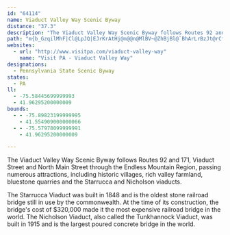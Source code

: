 ```yaml
---
id: "64114"
name: Viaduct Valley Way Scenic Byway
distance: "37.3"
description: "The Viaduct Valley Way Scenic Byway follows Routes 92 and 171, Viaduct Street and North Main Street, through the Endless Mountain Region, passing natural forests, fisheries, and a ski area."
path: "m{b_GzqilMhF|Cl@LpJQ|EJrKrAtHj@n@@n@MlBV~@ZhBjBl@`BhArLrBzJt@rCfEzMtBfGzCbNd@~Cn@`ClDxJn@dAb@Z|DlAJRxApFzGqEn@m@bBoDtByC`CkBnBsBd@e@jDoBjCe@v@c@rAyApA{Bb@e@rAs@b@MrBObDHjBX~FxAbHn@lH~A`HU|DsAr@ElGXhAMhSsInOeCnLaDfKeBbAe@`B{A`BgApIiEbBiAhEyE`F_Eh@UhD}@fIeDnKwEjRqJjF_C`MiEdBy@dGmDxAk@hAWbAGnBAvFf@r@Az@QfGgBpJmGvFkBbAElC?~@J~BjAlA`AhDlDvCrD`ItLrBpCtB|AbPjKtAn@xCx@dZhCrA@xAGjNeBzP_BxPgAbO_@t@G~MyCrBEhJZpDl@fj@`P~ARpBBdOs@nBHhCTtLtBpKfClBVpHYtf@RdJXz\\vBnDQfCc@dBs@tL}ChJuAnDiAjKqEpM}DhCqAlMuIhD_B|C}@tOgCtKoDhENrAb@`H`ExBzA`IrEhDj@bIp@zATnD|@xDnAnIbB`H^bD?bYsB|D_@fHsAbA]tCa@jDY~C@`CRbDn@lIfDnNnIzJxCnCdA`InGjNhIrAhAhCxClX~\\bAdB|DnJlDlEvZp[hNhKdNdLhBzBj@lA`DxIzAnDbNtNrAfAnAn@bSzHjBj@vDf@pYdBxAT~Aj@dJlFhE`D`BpBnA~Ar@rAxBhFbEtQb@~ChBfQ~@dQn@jErA`ExAlC`GrJhC`F|GvQ|AfChExEpYrRfNbLzAxAnB~BbH|JhAdC^rBFvACnAU|BwDzKwD`KUz@[tCD|@PrA|BtKrErNn@fAr@~@jGlDfJzKlDrEzI`KrBdAxB@fFgA~RkBbCMlGF|Dp@bRnKbDxBnAjBvG|M|@jCdB`IdArBnGzFjCjBtElCtBbCfE~FdAxCdI~`@r@~B`AnBpCpC|BvA`JvGhG~DvBv@`IxAjCnAbNnMnCpCrAfBrA`EZxBfArJrDzNnDzQ\\|@h@bAfGzH|BtAbJt@vAf@dEfC~GdCxBfA`I`FxErBjJdD`HfF|MxHrAl@xPxEfCDvIU|FO|AQdAYxAgA|CqC`KcHvBcA~@OjA@fEj@`JnBjYdIhBx@~DfDjBrBd@x@x@jBR~@Z`CHlCO|]@xAV`DdAnH\\dB~@pCxGhMx@nBb@xAn@pDrAtQh@lErIdc@p@~At@lAbAlAbEtDrAhB~@fCb@`CPtBAxCi@dEcBzHY|CEzDNxCrCp[DfCD`RlA~[^rCj@xBx@fBdGbIxAxClCrIx@jD^zD`@nJ\\dCrSlm@jPp^x@hArApAnL|JlEvFrBnBnC~AbDpAxAx@x@~@l@rAVpAL|A?v@U~BOl@i@fAgAvAeQtQeAxAiAlCs@rDStCHvDRnBTfAhDrKlAxCr@fA`B`ClAhAxMhJbEdErAhBxBbExAfDlCbHxAvEvG|Ut@zCx@~DrAnKlFzh@r@dEz@rCfAxBxBlC~BzA|C|@bCPlCQ`PyEvB[bBCxBPrC~@bAl@rAdAdB`CtA~Cl@tBZvBXfFKtFgDzv@EfDTzFR|AbAhEnBpE|B`DhEzDnJ~HbGxF`Wf\\hAdAxCtBdCv@d_@dDb_@zFbCr@xBrAhBdBtBtC|ApDn@xBb@bC^bEBhFYxEqHlf@YdFElDb@fH`@lCn@tC|A`E~CdFrBjB|B`B|e@zS|Cz@fLv@bQlB"
websites:
  - url: "http://www.visitpa.com/viaduct-valley-way"
    name: "Visit PA - Viaduct Valley Way"
designations:
  - Pennsylvania State Scenic Byway
states:
  - PA
ll:
  - -75.58445699999993
  - 41.96295200000009
bounds:
  - - -75.89823199999995
    - 41.554909000000066
  - - -75.57978099999991
    - 41.96295200000009

---
```


The Viaduct Valley Way Scenic Byway follows Routes 92 and 171, Viaduct Street and North Main Street through the Endless Mountain Region, passing numerous attractions, including historic villages, rich valley farmland, bluestone quarries and the Starrucca and Nicholson viaducts.

The Starrucca Viaduct was built in 1848 and is the oldest stone railroad bridge still in use by the commonwealth. At the time of its construction, the bridge's cost of $320,000 made it the most expensive railroad bridge in the world. The Nicholson Viaduct, also called the Tunkhannock Viaduct, was built in 1915 and is the largest poured concrete bridge in the world.
